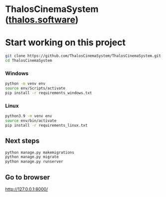 # ThalosCinemaSystem ([thalos.software](https://thalos.software/))

# Start working on this project 
```bash
git clone https://github.com/ThalosCinemaSystem/ThalosCinemaSystem.git
cd ThalosCinemaSystem
```
### Windows
```bash
python -m venv env
source env/Scripts/activate
pip install -r requirements_windows.txt
```
### Linux
```bash
python3.9 -m venv env
source env/bin/activate
pip install -r requirements_linux.txt
```
## Next steps
```bash
python manage.py makemigrations
python manage.py migrate
python manage.py runserver
```
## Go to browser
http://127.0.0.1:8000/


